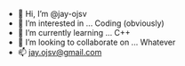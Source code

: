 - 👋 Hi, I’m @jay-ojsv
- 👀 I’m interested in ... Coding (obviously)
- 🌱 I’m currently learning ... C++
- 💞️ I’m looking to collaborate on ... Whatever
- 📫 jay.ojsv@gmail.com

<!---
jay-ojsv/jay-ojsv is a ✨ special ✨ repository because its `README.md` (this file) appears on your GitHub profile.
You can click the Preview link to take a look at your changes.
--->

